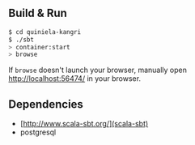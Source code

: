 ## Build & Run ##

```sh
$ cd quiniela-kangri
$ ./sbt
> container:start
> browse
```

If `browse` doesn't launch your browser, manually open [http://localhost:56474/](http://localhost:56474/) in your browser.

## Dependencies ##

 * [http://www.scala-sbt.org/](scala-sbt)
 * postgresql
